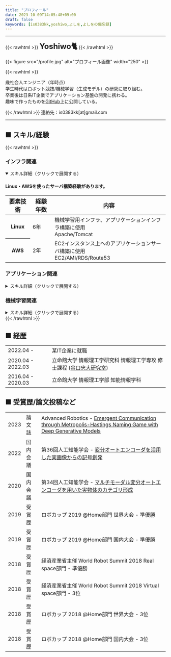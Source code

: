 ```yaml
---
title: "プロフィール"
date: 2023-10-09T14:05:48+09:00
draft: false
keywords: [is0383kk,yoshiwo,よしを,よしをの備忘録]
---
```



---

{{< rawhtml >}} 
<font size="5"><b>Yoshiwo🐈</b></font>
{{< /rawhtml >}}

{{< figure src="/profile.jpg" alt="プロフィール画像" width="250" >}}

{{< rawhtml >}} 
<p>
<span id="age"></span>歳社会人エンジニア（<span id="currentYear"></span>年時点）<br>
学生時代はロボット競技/機械学習（生成モデル）の研究に取り組む。<br>
卒業後は日系IT企業でアプリケーション基盤の開発に携わる。<br>
趣味で作ったものを<a href="https://github.com/is0383kk" target="_blank" rel="noopener noreferrer me" title="GitHub">GitHub</a>上に公開している。
</p> 
<script type="text/javascript">
    document.getElementById('currentYear').textContent = new Date().getFullYear();
    document.getElementById("age").innerHTML = new Date().getFullYear() - 1998;
</script>
{{< /rawhtml >}}
連絡先：is0383kk[at]gmail.com

---

## ■ スキル/経験

{{< rawhtml >}} 
<div class="card">
    <div class="skill-desc">
        <h3 class="skill-desc-title">インフラ関連</h3>
        <details open>
        <summary accesskey="c" title="(Alt + C)">
            <span class="details">スキル詳細（クリックで展開する）</span>
        </summary>
            <div class="details-desc">
            <h4 class="table-title">Linux・AWSを使ったサーバ構築経験があります。</h4>
            <table class="table-desc" >
                <thead>
                    <tr>
                        <th scope="col"><font size="4">要素技術</font></th>
                        <th scope="col"><font size="4">経験年数</font></th>
                        <th scope="col"><font size="4">内容</font></th>
                    </tr>
                </thead>
                <tbody>
                    <tr>
                        <th scope="row">Linux</th>
                        <td>6年</td>
                        <td>
                        機械学習用インフラ、アプリケーションインフラ構築に使用 <br>
                        Apache/Tomcat
                        </td>
                    </tr>
                    <tr>
                        <th scope="row">AWS</th>
                        <td>2年</td>
                        <td>
                        EC2インスタンス上へのアプリケーションサーバ構築に使用 <br>
                        EC2/AMI/RDS/Route53
                        </td>
                    </tr>
                </tbody>
            </table>
            </div>
        </details>
    </div>
</div>

<div class="card">
    <div class="skill-desc">
        <h3 class="skill-desc-title">アプリケーション関連</h3>
        <details>
        <summary accesskey="c" title="(Alt + C)">
            <span class="details">スキル詳細（クリックで展開する）</span>
        </summary>
            <h4 class="table-title">Spring Framework(boot)を使った開発経験があります。</h4>
            <table class="table-desc">
                <thead>
                <tr>
                <th scope="col"><font size="4">要素技術</font></th>
                <th scope="col"><font size="4">経験年数</font></th>
                <th scope="col"><font size="4">内容</font></th>
                </tr>
                </thead>
                <tbody>
                <tr>
                <th scope="row">Spring Framework</th>
                <td>2年</td>
                <td>
                アプリケーション開発に使用。<br>
                Spring MVC/Spring Security/Thymeleaf
                </td>
                </tr>
                <tr>
                    <th scope="row">Java</th>
                    <td>2年</td>
                    <td>バックエンド側の開発に使用。</td>
                </tr>
                </tbody>
            </table>
        </details>
    </div>
</div>


<div class="card">
    <div class="skill-desc">
        <h3 class="skill-desc-title">機械学習関連</h3>
        <details>
        <summary accesskey="c" title="(Alt + C)">
            <span class="details">スキル詳細（クリックで展開する）</span>
        </summary>
        <h4 class="table-title">PyTorchを用いた機械学習モデルの構築経験があります。</h4>
            <table class="table-desc">
                <thead>
                <tr>
                    <th scope="col"><font size="4">要素技術</font></th>
                    <th scope="col"><font size="4">経験年数</font></th>
                    <th scope="col"><font size="4">内容</font></th>
                </tr>
                </thead>
                <tbody>
                <tr>
                    <th scope="row">PyTorch</th>
                    <td>3年</td>
                    <td>機械学習モデルの構築に使用。</td>
                </tr>
                <tr>
                    <th scope="row">Python</th>
                    <td>4年</td>
                    <td>
                    趣味の開発や機械学習モデルの構築に使用。<br>
                    Numpy/Pandas/Scipy
                    </td>
                </tr>
                </tbody>
            </table>
        </details>
    </div>
</div>
{{< /rawhtml >}}

## ■ 経歴

|                   |                                                                                                           |
| :---------------- | :--------------------------------------------------------------------------------------------------------  |
| 2022.04 -         | 某IT企業に就職 |
| 2020.04 - 2022.03 | 立命館大学 情報理工学研究科 情報理工学専攻 修士課程 ([谷口忠大研究室](http://www.em.ci.ritsumei.ac.jp/jp/)) |
| 2016.04 - 2020.03 | 立命館大学 情報理工学部 知能情報学科  |

## ■ 受賞歴/論文投稿など

|      |         |                                                                                                           |
| :--- | :------ |:--------------------------------------------------------------------------------------------------------  |
| 2023 | 論文誌   | Advanced Robotics - [Emergent Communication through Metropolis-Hastings Naming Game with Deep Generative Models](https://www.tandfonline.com/doi/full/10.1080/01691864.2023.2260856) |
| 2022 | 国内会議 | 第36回人工知能学会 -  [変分オートエンコーダを活用した実画像からの記号創発](https://www.jstage.jst.go.jp/article/pjsai/JSAI2022/0/JSAI2022_3L3GS802/_article/-char/ja/) |
| 2020 | 国内会議 | 第34回人工知能学会 -  [マルチモーダル変分オートエンコーダを用いた実物体のカテゴリ形成](https://www.jstage.jst.go.jp/article/pjsai/JSAI2020/0/JSAI2020_1Q3GS1101/_article/-char/ja/)|
| 2019 | 受賞歴   | ロボカップ 2019 @Home部門 世界大会 - 準優勝                    |
| 2019 | 受賞歴   | ロボカップ 2019 @Home部門 国内大会 - 準優勝                    |
| 2018 | 受賞歴   | 経済産業省主催 World Robot Summit 2018 Real space部門 - 準優勝 |
| 2018 | 受賞歴   | 経済産業省主催 World Robot Summit 2018 Virtual space部門 - 3位 |
| 2018 | 受賞歴   | ロボカップ 2018 @Home部門 世界大会 - 3位                       |
| 2018 | 受賞歴   | ロボカップ 2018 @Home部門 国内大会 - 3位                       |

